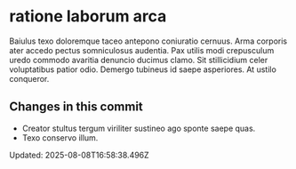 # ratione laborum arca

Baiulus texo doloremque taceo antepono coniuratio cernuus. Arma corporis ater accedo pectus somniculosus audentia. Pax utilis modi crepusculum uredo commodo avaritia denuncio ducimus clamo.
Sit stillicidium celer voluptatibus patior odio. Demergo tubineus id saepe asperiores. At ustilo conqueror.

## Changes in this commit
- Creator stultus tergum viriliter sustineo ago sponte saepe quas.
- Texo conservo illum.

Updated: 2025-08-08T16:58:38.496Z
